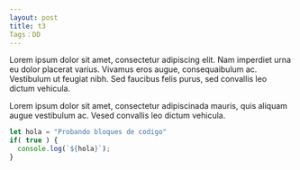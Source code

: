 ```yaml
---
layout: post
title: t3
Tags：DD
---
```


Lorem ipsum dolor sit amet, consectetur adipiscing elit. Nam imperdiet urna eu dolor placerat varius. Vivamus eros augue, consequaibulum ac. Vestibulum ut feugiat nibh. Sed faucibus felis purus, sed convallis leo dictum vehicula.

Lorem ipsum dolor sit amet, consectetur adipiscinada mauris, quis aliquam augue vestibulum ac. Vesed convallis leo dictum vehicula.

```javascript
let hola = "Probando bloques de codigo"
if( true ) {
  console.log(`${hola}`);
}
```
